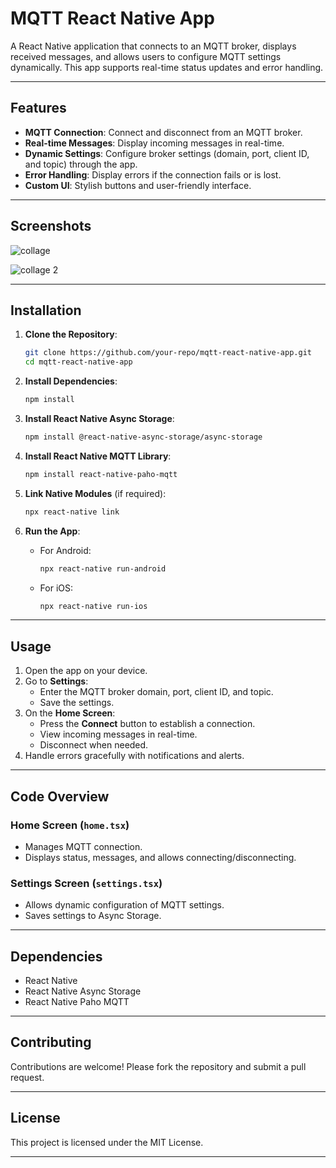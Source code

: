 # MQTT React Native App

A React Native application that connects to an MQTT broker, displays received messages, and allows users to configure MQTT settings dynamically. This app supports real-time status updates and error handling.

---

## Features

- **MQTT Connection**: Connect and disconnect from an MQTT broker.
- **Real-time Messages**: Display incoming messages in real-time.
- **Dynamic Settings**: Configure broker settings (domain, port, client ID, and topic) through the app.
- **Error Handling**: Display errors if the connection fails or is lost.
- **Custom UI**: Stylish buttons and user-friendly interface.

---

## Screenshots

<!-- Add image URLs or local paths -->
![collage](https://github.com/user-attachments/assets/ea1d50bf-80e8-458e-997b-e92f0f23a8ac)

![collage 2](https://github.com/user-attachments/assets/993c1d93-5204-47e8-9576-fad3ebed65a9)

---

## Installation

1. **Clone the Repository**:
   ```bash
   git clone https://github.com/your-repo/mqtt-react-native-app.git
   cd mqtt-react-native-app
   ```

2. **Install Dependencies**:
   ```bash
   npm install
   ```

3. **Install React Native Async Storage**:
   ```bash
   npm install @react-native-async-storage/async-storage
   ```

4. **Install React Native MQTT Library**:
   ```bash
   npm install react-native-paho-mqtt
   ```

5. **Link Native Modules** (if required):
   ```bash
   npx react-native link
   ```

6. **Run the App**:
   - For Android:
     ```bash
     npx react-native run-android
     ```
   - For iOS:
     ```bash
     npx react-native run-ios
     ```

---

## Usage

1. Open the app on your device.
2. Go to **Settings**:
   - Enter the MQTT broker domain, port, client ID, and topic.
   - Save the settings.
3. On the **Home Screen**:
   - Press the **Connect** button to establish a connection.
   - View incoming messages in real-time.
   - Disconnect when needed.
4. Handle errors gracefully with notifications and alerts.

---

## Code Overview

### Home Screen (`home.tsx`)
- Manages MQTT connection.
- Displays status, messages, and allows connecting/disconnecting.

### Settings Screen (`settings.tsx`)
- Allows dynamic configuration of MQTT settings.
- Saves settings to Async Storage.

---

## Dependencies

- React Native
- React Native Async Storage
- React Native Paho MQTT

---

## Contributing

Contributions are welcome! Please fork the repository and submit a pull request.

---

## License

This project is licensed under the MIT License.

---

